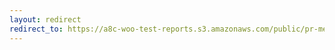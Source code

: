 ```yaml
---
layout: redirect
redirect_to: https://a8c-woo-test-reports.s3.amazonaws.com/public/pr-merge/40300/api/index.html
---
```

